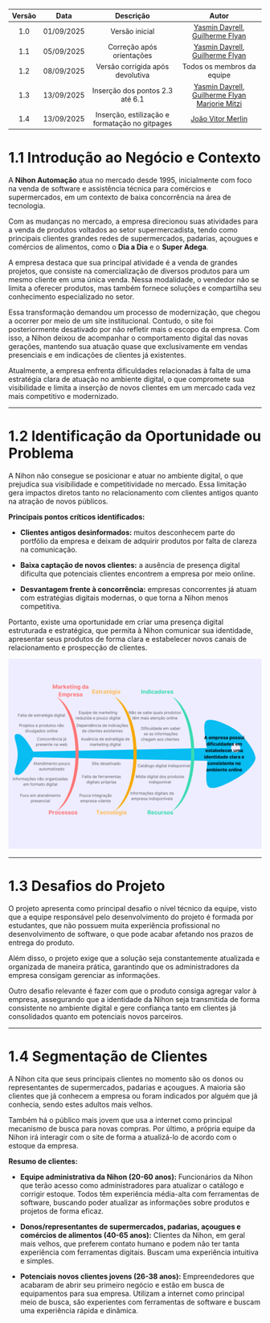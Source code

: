 | Versão | Data | Descrição  | Autor    |   
| :-----: | :----: | :----------: | :------------: |
| 1.0 | 01/09/2025 | Versão inicial | [Yasmin Dayrell](https://github.com/YasminDayrell), [Guilherme Flyan](https://github.com/GFlyan)|
| 1.1 | 05/09/2025 | Correção após orientações | [Yasmin Dayrell](https://github.com/YasminDayrell), [Guilherme Flyan](https://github.com/GFlyan)|
| 1.2 | 08/09/2025 | Versão corrigida após devolutiva | Todos os membros da equipe|
| 1.3 | 13/09/2025 | Inserção dos pontos 2.3 até 6.1 | [Yasmin Dayrell](https://github.com/YasminDayrell), [Guilherme Flyan](https://github.com/GFlyan) [Marjorie Mitzi](https://github.com/Marjoriemitzi) |
| 1.4 | 13/09/2025 | Inserção, estilização e formatação no gitpages | [João Vitor Merlin](https://github.com/jvopBR) |



# 1.1 Introdução ao Negócio e Contexto

A **Nihon Automação** atua no mercado desde 1995, inicialmente com foco na venda de software e assistência técnica para comércios e supermercados, em um contexto de baixa concorrência na área de tecnologia.  

Com as mudanças no mercado, a empresa direcionou suas atividades para a venda de produtos voltados ao setor supermercadista, tendo como principais clientes grandes redes de supermercados, padarias, açougues e comércios de alimentos, como o **Dia a Dia** e o **Super Adega**.  

A empresa destaca que sua principal atividade é a venda de grandes projetos, que consiste na comercialização de diversos produtos para um mesmo cliente em uma única venda. Nessa modalidade, o vendedor não se limita a oferecer produtos, mas também fornece soluções e compartilha seu conhecimento especializado no setor.  

Essa transformação demandou um processo de modernização, que chegou a ocorrer por meio de um site institucional. Contudo, o site foi posteriormente desativado por não refletir mais o escopo da empresa. Com isso, a Nihon deixou de acompanhar o comportamento digital das novas gerações, mantendo sua atuação quase que exclusivamente em vendas presenciais e em indicações de clientes já existentes.  

Atualmente, a empresa enfrenta dificuldades relacionadas à falta de uma estratégia clara de atuação no ambiente digital, o que compromete sua visibilidade e limita a inserção de novos clientes em um mercado cada vez mais competitivo e modernizado.  

---

# 1.2 Identificação da Oportunidade ou Problema

A Nihon não consegue se posicionar e atuar no ambiente digital, o que prejudica sua visibilidade e competitividade no mercado. Essa limitação gera impactos diretos tanto no relacionamento com clientes antigos quanto na atração de novos públicos.  

**Principais pontos críticos identificados:**

- **Clientes antigos desinformados:** muitos desconhecem parte do portfólio da empresa e deixam de adquirir produtos por falta de clareza na comunicação.  

- **Baixa captação de novos clientes:** a ausência de presença digital dificulta que potenciais clientes encontrem a empresa por meio online. 
 
- **Desvantagem frente à concorrência:** empresas concorrentes já atuam com estratégias digitais modernas, o que torna a Nihon menos competitiva.  

Portanto, existe uma oportunidade em criar uma presença digital estruturada e estratégica, que permita à Nihon comunicar sua identidade, apresentar seus produtos de forma clara e estabelecer novos canais de relacionamento e prospecção de clientes.  

![Diagrama](img/DiagramaPeixe.png)

---

# 1.3 Desafios do Projeto

O projeto apresenta como principal desafio o nível técnico da equipe, visto que a equipe responsável pelo desenvolvimento do projeto é formada por estudantes, que não possuem muita experiência profissional no desenvolvimento de software, o que pode acabar afetando nos prazos de entrega do produto.  

Além disso, o projeto exige que a solução seja constantemente atualizada e organizada de maneira prática, garantindo que os administradores da empresa consigam gerenciar as informações.  

Outro desafio relevante é fazer com que o produto consiga agregar valor à empresa, assegurando que a identidade da Nihon seja transmitida de forma consistente no ambiente digital e gere confiança tanto em clientes já consolidados quanto em potenciais novos parceiros.  

---

# 1.4 Segmentação de Clientes

A Nihon cita que seus principais clientes no momento são os donos ou representantes de supermercados, padarias e açougues. A maioria são clientes que já conhecem a empresa ou foram indicados por alguém que já conhecia, sendo estes adultos mais velhos.  

Também há o público mais jovem que usa a internet como principal mecanismo de busca para novas compras. Por último, a própria equipe da Nihon irá interagir com o site de forma a atualizá-lo de acordo com o estoque da empresa.  

**Resumo de clientes:**

- **Equipe administrativa da Nihon (20-60 anos):** Funcionários da Nihon que terão acesso como administradores para atualizar o catálogo e corrigir estoque. Todos têm experiência média-alta com ferramentas de software, buscando poder atualizar as informações sobre produtos e projetos de forma eficaz.  

- **Donos/representantes de supermercados, padarias, açougues e comércios de alimentos (40-65 anos):** Clientes da Nihon, em geral mais velhos, que preferem contato humano e podem não ter tanta experiência com ferramentas digitais. Buscam uma experiência intuitiva e simples.  

- **Potenciais novos clientes jovens (26-38 anos):** Empreendedores que acabaram de abrir seu primeiro negócio e estão em busca de equipamentos para sua empresa. Utilizam a internet como principal meio de busca, são experientes com ferramentas de software e buscam uma experiência rápida e dinâmica.  
